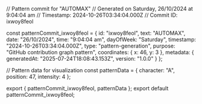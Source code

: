 // Pattern commit for "AUTOMAX"
// Generated on Saturday, 26/10/2024 at 9:04:04 am
// Timestamp: 2024-10-26T03:34:04.000Z
// Commit ID: ixwoy8feol

const patternCommit_ixwoy8feol = {
  id: "ixwoy8feol",
  text: "AUTOMAX",
  date: "26/10/2024",
  time: "9:04:04 am",
  dayOfWeek: "Saturday",
  timestamp: "2024-10-26T03:34:04.000Z",
  type: "pattern-generation",
  purpose: "GitHub contribution graph pattern",
  coordinates: {
    x: 46,
    y: 3
  },
  metadata: {
    generatedAt: "2025-07-24T18:08:43.153Z",
    version: "1.0.0"
  }
};

// Pattern data for visualization
const patternData = {
  character: "A",
  position: 47,
  intensity: 4
};

export { patternCommit_ixwoy8feol, patternData };
export default patternCommit_ixwoy8feol;
